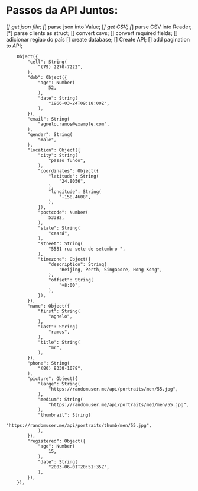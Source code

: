 # Passos da API Juntos:
[*] get json file;
[*] parse json into Value;
[*] get CSV;
[*] parse CSV into Reader;
[*] parse clients as struct;
[] convert csvs; 
[] convert required fields;
  [] adicionar regiao do país
[] create database;
[] Create API;
[] add pagination to API;

        Object({
            "cell": String(
                "(79) 2270-7222",
            ),
            "dob": Object({
                "age": Number(
                    52,
                ),
                "date": String(
                    "1966-03-24T09:18:00Z",
                ),
            }),
            "email": String(
                "agnelo.ramos@example.com",
            ),
            "gender": String(
                "male",
            ),
            "location": Object({
                "city": String(
                    "passo fundo",
                ),
                "coordinates": Object({
                    "latitude": String(
                        "24.8056",
                    ),
                    "longitude": String(
                        "-158.4608",
                    ),
                }),
                "postcode": Number(
                    53382,
                ),
                "state": String(
                    "ceará",
                ),
                "street": String(
                    "5581 rua sete de setembro ",
                ),
                "timezone": Object({
                    "description": String(
                        "Beijing, Perth, Singapore, Hong Kong",
                    ),
                    "offset": String(
                        "+8:00",
                    ),
                }),
            }),
            "name": Object({
                "first": String(
                    "agnelo",
                ),
                "last": String(
                    "ramos",
                ),
                "title": String(
                    "mr",
                ),
            }),
            "phone": String(
                "(80) 9338-1078",
            ),
            "picture": Object({
                "large": String(
                    "https://randomuser.me/api/portraits/men/55.jpg",
                ),
                "medium": String(
                    "https://randomuser.me/api/portraits/med/men/55.jpg",
                ),
                "thumbnail": String(
                    "https://randomuser.me/api/portraits/thumb/men/55.jpg",
                ),
            }),
            "registered": Object({
                "age": Number(
                    15,
                ),
                "date": String(
                    "2003-06-01T20:51:35Z",
                ),
            }),
        }),
